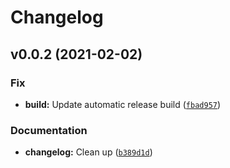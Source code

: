 # Changelog

<!--next-version-placeholder-->

## v0.0.2 (2021-02-02)
### Fix
* **build:** Update automatic release build ([`fbad957`](https://github.com/electric-cash/elcash-wallet/commit/fbad9576741f6dcc0367cc872b0e5ea966f85f23))

### Documentation
* **changelog:** Clean up ([`b389d1d`](https://github.com/electric-cash/elcash-wallet/commit/b389d1d5312b7a4ff36f3d1807d156cab4f6bfd6))

